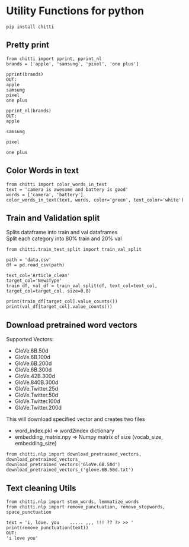 # Utility Functions for python 

```
pip install chitti
```

## Pretty print
```
from chitti import pprint, pprint_nl
brands = ['apple', 'samsung', 'pixel', 'one plus']

pprint(brands)
OUT:
apple
samsung
pixel
one plus

pprint_nl(brands)
OUT:
apple

samsung

pixel

one plus
```

## Color Words in text
```
from chitti import color_words_in_text
text = 'camera is awesome and battery is good'
words = ['camera', 'battery']
color_words_in_text(text, words, color='green', text_color='white')
```

## Train and Validation split

Splits dataframe into train and val dataframes  
Split each category into 80% train and  20% val 

``` 
from chitti.train_test_split import train_val_split

path = 'data.csv'
df = pd.read_csv(path)

text_col='Article_clean'
target_col='NewsType'
train_df, val_df = train_val_split(df, text_col=text_col, target_col=target_col, size=0.8)

print(train_df[target_col].value_counts())
print(val_df[target_col].value_counts())

```

## Download pretrained word vectors 

Supported Vectors:
- GloVe.6B.50d 
- GloVe.6B.100d 
- GloVe.6B.200d 
- GloVe.6B.300d 
- GloVe.42B.300d 
- GloVe.840B.300d 
- GloVe.Twitter.25d 
- GloVe.Twitter.50d 
- GloVe.Twitter.100d
- GloVe.Twitter.200d

This will download specified vector and creates two files
- word_index.pkl => word2index dictionary
- embedding_matrix.npy => Numpy matrix of size (vocab_size, embedding_size)

``` 
from chitti.nlp import download_pretrained_vectors, download_pretrained_vectors_
download_pretrained_vectors('GloVe.6B.50d')
download_pretrained_vectors_('glove.6B.50d.txt')
```

## Text cleaning Utils
``` 
from chitti.nlp import stem_words, lemmatize_words
from chitti.nlp import remove_punctuation, remove_stopwords, space_punctuation

text = 'i, love. you    ..... ,,, !!! ?? ?> >> '
print(remove_punctuation(text))
OUT:
'i love you'
```




